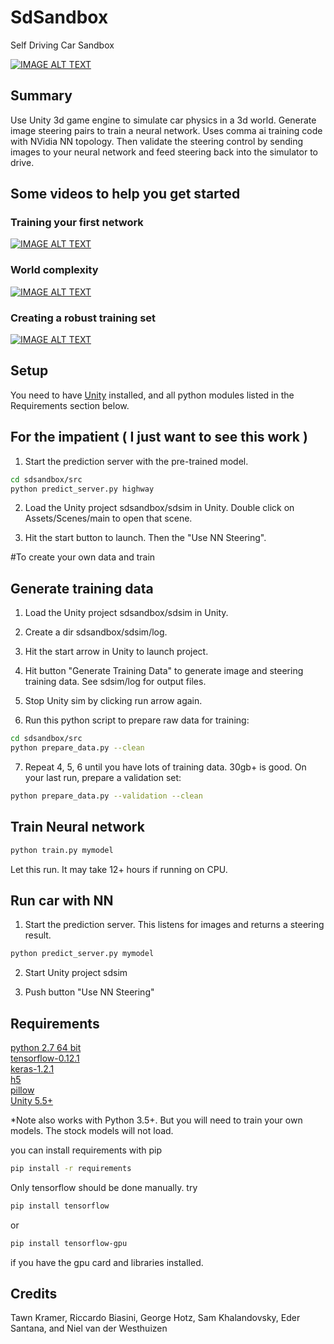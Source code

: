 # SdSandbox

Self Driving Car Sandbox


[![IMAGE ALT TEXT](https://img.youtube.com/vi/e0AFMilaeMI/0.jpg)](https://www.youtube.com/watch?v=e0AFMilaeMI "self driving car sim")


## Summary

Use Unity 3d game engine to simulate car physics in a 3d world. 
Generate image steering pairs to train a neural network. Uses comma ai training code with NVidia NN topology.
Then validate the steering control by sending images to your neural network and feed steering back into the simulator to drive.

## Some videos to help you get started

### Training your first network
[![IMAGE ALT TEXT](https://img.youtube.com/vi/oe7fYuYw8GY/0.jpg)](https://www.youtube.com/watch?v=oe7fYuYw8GY "Getting Started w sdsandbox")

### World complexity
[![IMAGE ALT TEXT](https://img.youtube.com/vi/FhAKaH3ysow/0.jpg)](https://www.youtube.com/watch?v=FhAKaH3ysow "Making a more interesting world.")

### Creating a robust training set

[![IMAGE ALT TEXT](https://img.youtube.com/vi/_h8l7qoT4zQ/0.jpg)](https://www.youtube.com/watch?v=_h8l7qoT4zQ "Creating a robust sdc.")

## Setup

You need to have [Unity](https://unity3d.com/get-unity/download) installed, and all python modules listed in the Requirements section below.



## For the impatient ( I just want to see this work )

1) Start the prediction server with the pre-trained model. 

```bash
cd sdsandbox/src
python predict_server.py highway
```

2) Load the Unity project sdsandbox/sdsim in Unity. Double click on Assets/Scenes/main to open that scene.  

3) Hit the start button to launch. Then the "Use NN Steering".  


#To create your own data and train

## Generate training data

1) Load the Unity project sdsandbox/sdsim in Unity.  

2) Create a dir sdsandbox/sdsim/log.  

3) Hit the start arrow in Unity to launch project.  

4) Hit button "Generate Training Data" to generate image and steering training data. See sdsim/log for output files.  

5) Stop Unity sim by clicking run arrow again.  

6) Run this python script to prepare raw data for training:  

```bash
cd sdsandbox/src
python prepare_data.py --clean
```

7) Repeat 4, 5, 6 until you have lots of training data. 30gb+ is good. On your last run, prepare a validation set:  

```bash
python prepare_data.py --validation --clean
```



## Train Neural network

```bash
python train.py mymodel
```

Let this run. It may take 12+ hours if running on CPU.  



## Run car with NN

1) Start the prediction server. This listens for images and returns a steering result.  

```bash
python predict_server.py mymodel
```

2) Start Unity project sdsim  

3) Push button "Use NN Steering"  



## Requirements
[python 2.7 64 bit](https://www.python.org/)  
[tensorflow-0.12.1](https://github.com/tensorflow/tensorflow)  
[keras-1.2.1](https://github.com/fchollet/keras)   
[h5](http://www.h5py.org/)  
[pillow](https://python-pillow.org/)  
[Unity 5.5+](https://unity3d.com/get-unity/download)  

*Note also works with Python 3.5+. But you will need to train your own models. The stock models will not load.

you can install requirements with pip
```bash
pip install -r requirements
```

Only tensorflow should be done manually. try 
```bash
pip install tensorflow 
```
or 
```bash
pip install tensorflow-gpu
```

if you have the gpu card and libraries installed.

## Credits

Tawn Kramer, Riccardo Biasini, George Hotz, Sam Khalandovsky, Eder Santana, and Niel van der Westhuizen  

